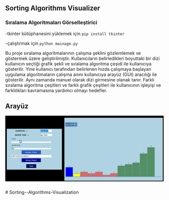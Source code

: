 ## Sorting Algorithms Visualizer
### Sıralama Algoritmaları Görselleştirici
-tkinter kütüphanesini yüklemek için `pip install tkinter`

-çalıştırmak için `python mainage.py`

Bu proje sıralama algoritmalarının çalışma şeklini gözlemlemek ve göstermek üzere geliştirilmiştir. 
Kullanıcıların belirledikleri boyuttaki bir dizi kullanıcın seçtiği grafik şekli ve sıralama algoritma 
çeşidi ile kullanıcıya gösterilir. Yine kullanıcı tarafından belirlenen hızda çalışmaya başlayan uygulama 
algoritmaların çalışma anını kullanıcıya arayüz (GUI) aracılığı ile gösterilir. Aynı zamanda manuel olarak 
dizi girmesine olanak tanır. Farklı sıralama algoritma çeşitleri ve farklı grafik çeşitleri ile kullanıcının 
işleyişi ve farklılıkları kavramasına yardımcı olmayı hedefler.

## Arayüz
![gorsel1](gui.png)
###
#   S o r t i n g - - A l g o r i t h m s - V i s u a l i z a t i o n 
 
 